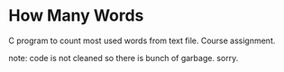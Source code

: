 # How Many Words

C program to count most used words from text file. Course assignment.

note: code is not cleaned so there is bunch of garbage. sorry.
